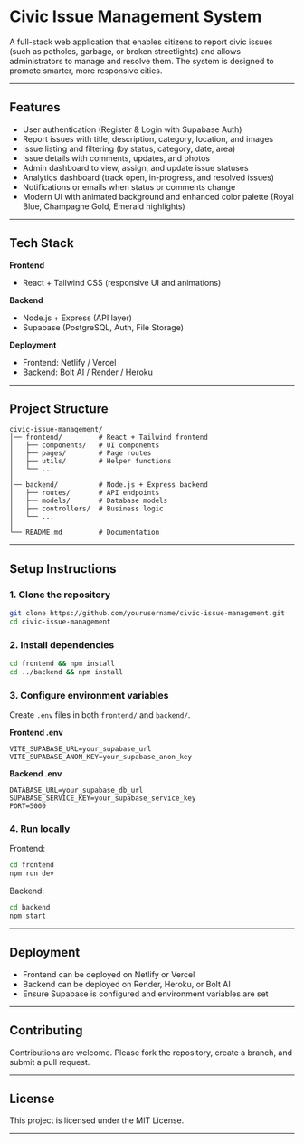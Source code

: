 # Civic Issue Management System

A full-stack web application that enables citizens to report civic issues (such as potholes, garbage, or broken streetlights) and allows administrators to manage and resolve them. The system is designed to promote smarter, more responsive cities.

---

## Features

* User authentication (Register & Login with Supabase Auth)
* Report issues with title, description, category, location, and images
* Issue listing and filtering (by status, category, date, area)
* Issue details with comments, updates, and photos
* Admin dashboard to view, assign, and update issue statuses
* Analytics dashboard (track open, in-progress, and resolved issues)
* Notifications or emails when status or comments change
* Modern UI with animated background and enhanced color palette (Royal Blue, Champagne Gold, Emerald highlights)

---

## Tech Stack

**Frontend**

* React + Tailwind CSS (responsive UI and animations)

**Backend**

* Node.js + Express (API layer)
* Supabase (PostgreSQL, Auth, File Storage)

**Deployment**

* Frontend: Netlify / Vercel
* Backend: Bolt AI / Render / Heroku

---

## Project Structure

```
civic-issue-management/
│── frontend/         # React + Tailwind frontend
│   ├── components/   # UI components
│   ├── pages/        # Page routes
│   ├── utils/        # Helper functions
│   └── ...
│
│── backend/          # Node.js + Express backend
│   ├── routes/       # API endpoints
│   ├── models/       # Database models
│   ├── controllers/  # Business logic
│   └── ...
│
└── README.md         # Documentation
```

---

## Setup Instructions

### 1. Clone the repository

```bash
git clone https://github.com/yourusername/civic-issue-management.git
cd civic-issue-management
```

### 2. Install dependencies

```bash
cd frontend && npm install
cd ../backend && npm install
```

### 3. Configure environment variables

Create `.env` files in both `frontend/` and `backend/`.

**Frontend .env**

```
VITE_SUPABASE_URL=your_supabase_url
VITE_SUPABASE_ANON_KEY=your_supabase_anon_key
```

**Backend .env**

```
DATABASE_URL=your_supabase_db_url
SUPABASE_SERVICE_KEY=your_supabase_service_key
PORT=5000
```

### 4. Run locally

Frontend:

```bash
cd frontend
npm run dev
```

Backend:

```bash
cd backend
npm start
```

---

## Deployment

* Frontend can be deployed on Netlify or Vercel
* Backend can be deployed on Render, Heroku, or Bolt AI
* Ensure Supabase is configured and environment variables are set

---

## Contributing

Contributions are welcome. Please fork the repository, create a branch, and submit a pull request.

---

## License

This project is licensed under the MIT License.

---
